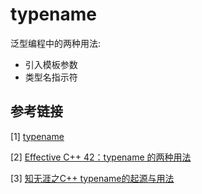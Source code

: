 # typename

泛型编程中的两种用法:

- 引入模板参数
- 类型名指示符

## 参考链接

[1] [typename](https://www.wikiwand.com/zh/Typename)

[2] [Effective C++ 42：typename 的两种用法](https://harttle.land/2015/09/09/effective-cpp-42.html)

[3] [知无涯之C++ typename的起源与用法](https://feihu.me/blog/2014/the-origin-and-usage-of-typename/)